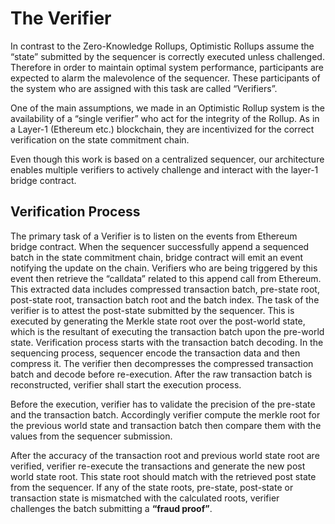 # The Verifier
In contrast to the Zero-Knowledge Rollups, Optimistic Rollups assume the “state”
submitted by the sequencer is correctly executed unless challenged. Therefore in
order to maintain optimal system performance, participants are expected to alarm
the malevolence of the sequencer. These participants of the system who are assigned
with this task are called “Verifiers”.

One of the main assumptions, we made in an Optimistic Rollup system is the
availability of a “single verifier” who act for the integrity of the Rollup. As in a
Layer-1 (Ethereum etc.) blockchain, they are incentivized for the correct verification
on the state commitment chain.

Even though this work is based on a centralized sequencer, our architecture enables
multiple verifiers to actively challenge and interact with the layer-1 bridge contract.

## Verification Process
The primary task of a Verifier is to listen on the events from Ethereum bridge contract.
When the sequencer successfully append a sequenced batch in the state commitment
chain, bridge contract will emit an event notifying the update on the chain. Verifiers
who are being triggered by this event then retrieve the “calldata” related to this
append call from Ethereum. This extracted data includes compressed transaction
batch, pre-state root, post-state root, transaction batch root and the batch index.
The task of the verifier is to attest the post-state submitted by the sequencer. This
is executed by generating the Merkle state root over the post-world state, which is
the resultant of executing the transaction batch upon the pre-world state.
Verification process starts with the transaction batch decoding. In the sequencing
process, sequencer encode the transaction data and then compress it. The verifier
then decompresses the compressed transaction batch and decode before re-execution.
After the raw transaction batch is reconstructed, verifier shall start the execution
process.

Before the execution, verifier has to validate the precision of the pre-state and the
transaction batch. Accordingly verifier compute the merkle root for the previous
world state and transaction batch then compare them with the values from the
sequencer submission.

After the accuracy of the transaction root and previous world state root are verified,
verifier re-execute the transactions and generate the new post world state root. This
state root should match with the retrieved post state from the sequencer. If any
of the state roots, pre-state, post-state or transaction state is mismatched with the
calculated roots, verifier challenges the batch submitting a **“fraud proof”**.